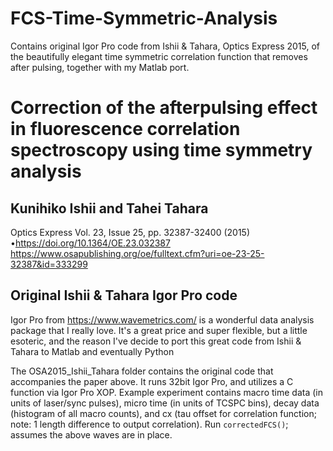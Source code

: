 # FCS-Time-Symmetric-Analysis
Contains original Igor Pro code from Ishii &amp; Tahara, Optics Express 2015, of the beautifully elegant time symmetric correlation function that removes after pulsing, together with my Matlab port.

# Correction of the afterpulsing effect in fluorescence correlation spectroscopy using time symmetry analysis
## Kunihiko Ishii and Tahei Tahara
Optics Express Vol. 23, Issue 25, pp. 32387-32400 (2015) •https://doi.org/10.1364/OE.23.032387
https://www.osapublishing.org/oe/fulltext.cfm?uri=oe-23-25-32387&id=333299

## Original Ishii & Tahara Igor Pro code
Igor Pro from https://www.wavemetrics.com/ is a wonderful data analysis package that I really love.  It's a great price and super flexible, but a little esoteric, and the reason I've decide to port this great code from Ishii & Tahara to Matlab and eventually Python

The OSA2015_Ishii_Tahara folder contains the original code that accompanies the paper above.  It runs 32bit Igor Pro, and utilizes a C function via Igor Pro XOP.  Example experiment contains macro time data (in units of laser/sync pulses), micro time (in units of TCSPC bins), decay data (histogram of all macro counts), and cx (tau offset for correlation function; note: 1 length difference to output correlation).  Run `correctedFCS()`; assumes the above waves are in place.

# 
